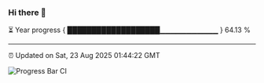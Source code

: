 ### Hi there 👋

⏳ Year progress { ███████████████████▁▁▁▁▁▁▁▁▁▁▁ } 64.13 %

---

⏰ Updated on Sat, 23 Aug 2025 01:44:22 GMT

![Progress Bar CI](https://github.com/liununu/liununu/workflows/Progress%20Bar%20CI/badge.svg)
